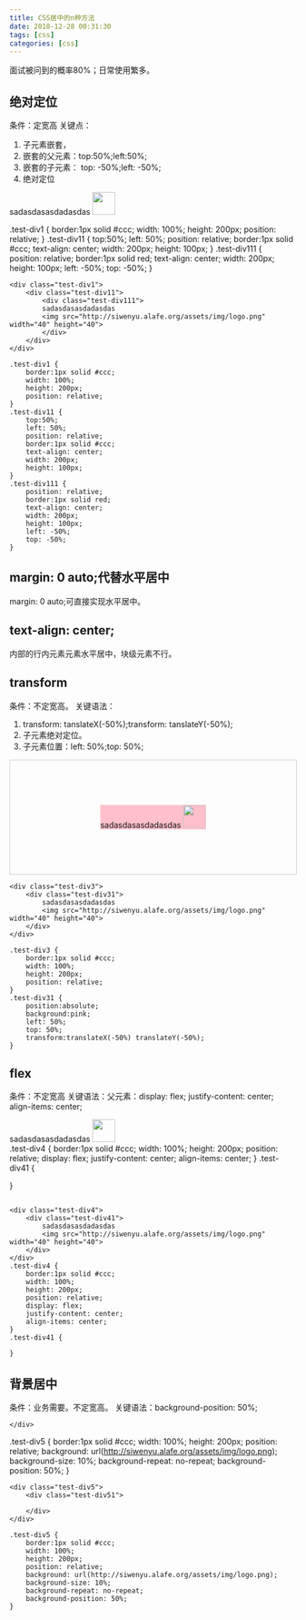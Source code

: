 ```yaml
---
title: CSS居中的n种方法
date: 2018-12-28 00:31:30
tags: [css]
categories: [css]
---
```


面试被问到的概率80%；日常使用繁多。

## 绝对定位

条件：定宽高
关键点：
1. 子元素嵌套，
2. 嵌套的父元素：top:50%;left:50%;
3. 嵌套的子元素： top: -50%;left: -50%;
3. 绝对定位

<div class="test-div1">
    <div class="test-div11">
        <div class="test-div111">
        sadasdasasdadasdas 
        <img src="http://siwenyu.alafe.org/assets/img/logo.png" width="40" height="40">
        </div>
    </div>
</div>

.test-div1 {
    border:1px solid #ccc;
    width: 100%;
    height: 200px;
    position: relative;
}
.test-div11 {
    top:50%;
    left: 50%;
    position: relative;
    border:1px solid #ccc;
    text-align: center;
    width: 200px;
    height: 100px;
}
.test-div111 {
    position: relative;
    border:1px solid red;
    text-align: center;
    width: 200px;
    height: 100px;
    left: -50%;
    top: -50%;
}

```
<div class="test-div1">
    <div class="test-div11">
        <div class="test-div111">
        sadasdasasdadasdas 
        <img src="http://siwenyu.alafe.org/assets/img/logo.png" width="40" height="40">
        </div>
    </div>
</div>

.test-div1 {
    border:1px solid #ccc;
    width: 100%;
    height: 200px;
    position: relative;
}
.test-div11 {
    top:50%;
    left: 50%;
    position: relative;
    border:1px solid #ccc;
    text-align: center;
    width: 200px;
    height: 100px;
}
.test-div111 {
    position: relative;
    border:1px solid red;
    text-align: center;
    width: 200px;
    height: 100px;
    left: -50%;
    top: -50%;
}
```

## margin: 0 auto;代替水平居中

margin: 0 auto;可直接实现水平居中。

## text-align: center; 

内部的行内元素元素水平居中，块级元素不行。

## transform

条件：不定宽高。
关键语法：
1. transform: tanslateX(-50%);transform: tanslateY(-50%);
2. 子元素绝对定位。
3. 子元素位置：left: 50%;top: 50%;

<div class="test-div3">
    <div class="test-div31">
        sadasdasasdadasdas 
        <img src="http://siwenyu.alafe.org/assets/img/logo.png" width="40" height="40">
    </div>
</div>
<style>
.test-div3 {
    border:1px solid #ccc;
    width: 100%;
    height: 200px;
    position: relative;
}
.test-div31 {
    position:absolute; 
    background:pink; 
    left: 50%; 
    top: 50%;  
    transform:translateX(-50%) translateY(-50%); 
}
</style>

```
<div class="test-div3">
    <div class="test-div31">
        sadasdasasdadasdas 
        <img src="http://siwenyu.alafe.org/assets/img/logo.png" width="40" height="40">
    </div>
</div>

.test-div3 {
    border:1px solid #ccc;
    width: 100%;
    height: 200px;
    position: relative;
}
.test-div31 {
    position:absolute; 
    background:pink; 
    left: 50%; 
    top: 50%;  
    transform:translateX(-50%) translateY(-50%); 
}
```

## flex

条件：不定宽高
关键语法：父元素：display: flex; justify-content: center; align-items: center;
<div class="test-div4">
    <div class="test-div41">
        sadasdasasdadasdas 
        <img src="http://siwenyu.alafe.org/assets/img/logo.png" width="40" height="40">
    </div>
</div>
.test-div4 {
    border:1px solid #ccc;
    width: 100%;
    height: 200px;
    position: relative;
    display: flex;
    justify-content: center;
    align-items: center;
}
.test-div41 {
    
}

```

<div class="test-div4">
    <div class="test-div41">
        sadasdasasdadasdas 
        <img src="http://siwenyu.alafe.org/assets/img/logo.png" width="40" height="40">
    </div>
</div>
.test-div4 {
    border:1px solid #ccc;
    width: 100%;
    height: 200px;
    position: relative;
    display: flex;
    justify-content: center;
    align-items: center;
}
.test-div41 {
    
}

```

## 背景居中

条件：业务需要。不定宽高。
关键语法：background-position: 50%;
<div class="test-div5">
    <div class="test-div51">
        
    </div>
</div>

.test-div5 {
    border:1px solid #ccc;
    width: 100%;
    height: 200px;
    position: relative;
    background: url(http://siwenyu.alafe.org/assets/img/logo.png);
    background-size: 10%;
    background-repeat: no-repeat;
    background-position: 50%;
}

```
<div class="test-div5">
    <div class="test-div51">
        
    </div>
</div>

.test-div5 {
    border:1px solid #ccc;
    width: 100%;
    height: 200px;
    position: relative;
    background: url(http://siwenyu.alafe.org/assets/img/logo.png);
    background-size: 10%;
    background-repeat: no-repeat;
    background-position: 50%;
}

```

